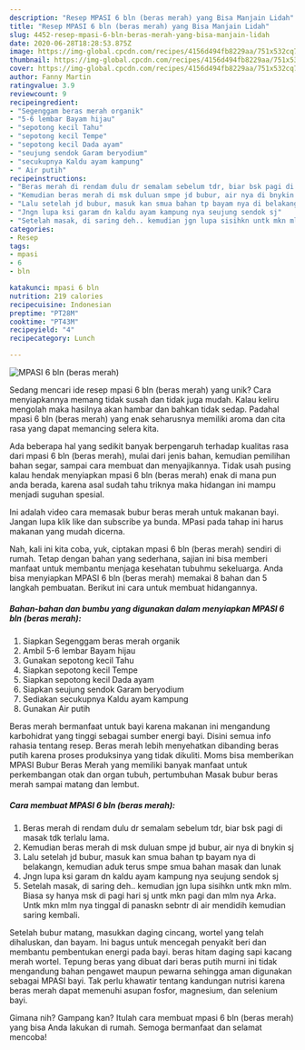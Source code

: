 ```yaml
---
description: "Resep MPASI 6 bln (beras merah) yang Bisa Manjain Lidah"
title: "Resep MPASI 6 bln (beras merah) yang Bisa Manjain Lidah"
slug: 4452-resep-mpasi-6-bln-beras-merah-yang-bisa-manjain-lidah
date: 2020-06-28T18:28:53.875Z
image: https://img-global.cpcdn.com/recipes/4156d494fb8229aa/751x532cq70/mpasi-6-bln-beras-merah-foto-resep-utama.jpg
thumbnail: https://img-global.cpcdn.com/recipes/4156d494fb8229aa/751x532cq70/mpasi-6-bln-beras-merah-foto-resep-utama.jpg
cover: https://img-global.cpcdn.com/recipes/4156d494fb8229aa/751x532cq70/mpasi-6-bln-beras-merah-foto-resep-utama.jpg
author: Fanny Martin
ratingvalue: 3.9
reviewcount: 9
recipeingredient:
- "Segenggam beras merah organik"
- "5-6 lembar Bayam hijau"
- "sepotong kecil Tahu"
- "sepotong kecil Tempe"
- "sepotong kecil Dada ayam"
- "seujung sendok Garam beryodium"
- "secukupnya Kaldu ayam kampung"
- " Air putih"
recipeinstructions:
- "Beras merah di rendam dulu dr semalam sebelum tdr, biar bsk pagi di masak tdk terlalu lama."
- "Kemudian beras merah di msk duluan smpe jd bubur, air nya di bnykin sj"
- "Lalu setelah jd bubur, masuk kan smua bahan tp bayam nya di belakangn, kemudian aduk terus smpe smua bahan masak dan lunak"
- "Jngn lupa ksi garam dn kaldu ayam kampung nya seujung sendok sj"
- "Setelah masak, di saring deh.. kemudian jgn lupa sisihkn untk mkn mlm. Biasa sy hanya msk di pagi hari sj untk mkn pagi dan mlm nya Arka. Untk mkn mlm nya tinggal di panaskn sebntr di air mendidih kemudian saring kembali."
categories:
- Resep
tags:
- mpasi
- 6
- bln

katakunci: mpasi 6 bln 
nutrition: 219 calories
recipecuisine: Indonesian
preptime: "PT28M"
cooktime: "PT43M"
recipeyield: "4"
recipecategory: Lunch

---
```



![MPASI 6 bln (beras merah)](https://img-global.cpcdn.com/recipes/4156d494fb8229aa/751x532cq70/mpasi-6-bln-beras-merah-foto-resep-utama.jpg)

Sedang mencari ide resep mpasi 6 bln (beras merah) yang unik? Cara menyiapkannya memang tidak susah dan tidak juga mudah. Kalau keliru mengolah maka hasilnya akan hambar dan bahkan tidak sedap. Padahal mpasi 6 bln (beras merah) yang enak seharusnya memiliki aroma dan cita rasa yang dapat memancing selera kita.

Ada beberapa hal yang sedikit banyak berpengaruh terhadap kualitas rasa dari mpasi 6 bln (beras merah), mulai dari jenis bahan, kemudian pemilihan bahan segar, sampai cara membuat dan menyajikannya. Tidak usah pusing kalau hendak menyiapkan mpasi 6 bln (beras merah) enak di mana pun anda berada, karena asal sudah tahu triknya maka hidangan ini mampu menjadi suguhan spesial.

Ini adalah video cara memasak bubur beras merah untuk makanan bayi. Jangan lupa klik like dan subscribe ya bunda. MPasi pada tahap ini harus makanan yang mudah dicerna.


Nah, kali ini kita coba, yuk, ciptakan mpasi 6 bln (beras merah) sendiri di rumah. Tetap dengan bahan yang sederhana, sajian ini bisa memberi manfaat untuk membantu menjaga kesehatan tubuhmu sekeluarga. Anda bisa menyiapkan MPASI 6 bln (beras merah) memakai 8 bahan dan 5 langkah pembuatan. Berikut ini cara untuk membuat hidangannya.

<!--inarticleads1-->

##### Bahan-bahan dan bumbu yang digunakan dalam menyiapkan MPASI 6 bln (beras merah):

1. Siapkan Segenggam beras merah organik
1. Ambil 5-6 lembar Bayam hijau
1. Gunakan sepotong kecil Tahu
1. Siapkan sepotong kecil Tempe
1. Siapkan sepotong kecil Dada ayam
1. Siapkan seujung sendok Garam beryodium
1. Sediakan secukupnya Kaldu ayam kampung
1. Gunakan  Air putih


Beras merah bermanfaat untuk bayi karena makanan ini mengandung karbohidrat yang tinggi sebagai sumber energi bayi. Disini semua info rahasia tentang resep. Beras merah lebih menyehatkan dibanding beras putih karena proses produksinya yang tidak dikuliti. Moms bisa memberikan MPASI Bubur Beras Merah yang memiliki banyak manfaat untuk perkembangan otak dan organ tubuh, pertumbuhan Masak bubur beras merah sampai matang dan lembut. 

<!--inarticleads2-->

##### Cara membuat MPASI 6 bln (beras merah):

1. Beras merah di rendam dulu dr semalam sebelum tdr, biar bsk pagi di masak tdk terlalu lama.
1. Kemudian beras merah di msk duluan smpe jd bubur, air nya di bnykin sj
1. Lalu setelah jd bubur, masuk kan smua bahan tp bayam nya di belakangn, kemudian aduk terus smpe smua bahan masak dan lunak
1. Jngn lupa ksi garam dn kaldu ayam kampung nya seujung sendok sj
1. Setelah masak, di saring deh.. kemudian jgn lupa sisihkn untk mkn mlm. Biasa sy hanya msk di pagi hari sj untk mkn pagi dan mlm nya Arka. Untk mkn mlm nya tinggal di panaskn sebntr di air mendidih kemudian saring kembali.


Setelah bubur matang, masukkan daging cincang, wortel yang telah dihaluskan, dan bayam. Ini bagus untuk mencegah penyakit beri dan membantu pembentukan energi pada bayi. beras hitam daging sapi kacang merah wortel. Tepung beras yang dibuat dari beras putih murni ini tidak mengandung bahan pengawet maupun pewarna sehingga aman digunakan sebagai MPASI bayi. Tak perlu khawatir tentang kandungan nutrisi karena beras merah dapat memenuhi asupan fosfor, magnesium, dan selenium bayi. 

Gimana nih? Gampang kan? Itulah cara membuat mpasi 6 bln (beras merah) yang bisa Anda lakukan di rumah. Semoga bermanfaat dan selamat mencoba!
